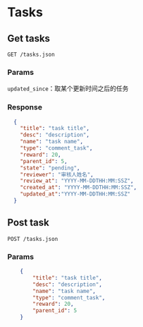 # Tasks

## Get tasks
`GET /tasks.json`

### Params
`updated_since`：取某个更新时间之后的任务

### Response
```json
  {
    "title": "task title",
    "desc": "description",
    "name": "task name",
    "type": "comment_task",
    "reward": 20,
    "parent_id": 5,
    "state": "pending",
    "reviewer": "审核人姓名",
    "review_at": "YYYY-MM-DDTHH:MM:SSZ",
    "created_at": "YYYY-MM-DDTHH:MM:SSZ",
    "updated_at":"YYYY-MM-DDTHH:MM:SSZ"
  }
```

## Post task

`POST /tasks.json` 

### Params

```json
	{
		"title": "task title",
		"desc": "description",
		"name": "task name",
		"type": "comment_task",
		"reward": 20,
		"parent_id": 5
	}
```